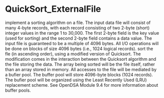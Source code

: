 # QuickSort_ExternalFile
implement a sorting algorithm on a file. The input data file will consist of many 4-byte
records, with each record consisting of two 2-byte (short) integer values in the range 1 to 30,000.
The first 2-byte field is the key value (used for sorting) and the second 2-byte field contains a data
value. The input file is guaranteed to be a multiple of 4096 bytes. All I/O operations will be done
on blocks of size 4096 bytes (i.e., 1024 logical records).
sort the fle (in ascending order), using a modified version of Quicksort. The
modification comes in the interaction between the Quicksort algorithm and the file storing the data.
The array being sorted will be the file itself, rather than an array stored in memory. All accesses
to the file will be mediated by a bufier pool. The buffer pool will store 4096-byte blocks (1024
records). The bufier pool will be organized using the Least Recently Used (LRU) replacement
scheme. See OpenDSA Module 9.4 for more information about buffer pools.
